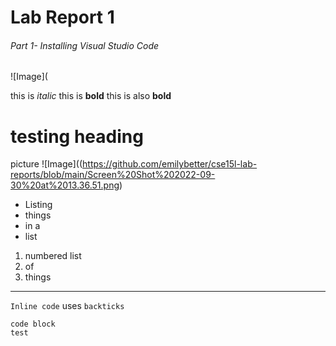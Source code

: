 # Lab Report 1

###### Part 1- Installing Visual Studio Code


![Image](

this is *italic* 
this is **bold**
this is also __bold__

# testing heading


picture
![Image]((https://github.com/emilybetter/cse15l-lab-reports/blob/main/Screen%20Shot%202022-09-30%20at%2013.36.51.png)




* Listing
* things
* in a 
* list


1) numbered list
2) of 
3) things


---

`Inline code` uses `backticks`


```
code block
test
```
